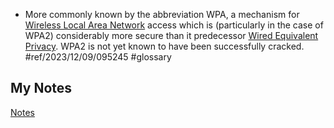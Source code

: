 - More commonly known by the abbreviation WPA, a mechanism for [Wireless Local Area Network](wlan.md) access which is (particularly in the case of WPA2) considerably more secure than it predecessor [Wired Equivalent Privacy](wep.md). WPA2 is not yet known to have been successfully cracked. #ref/2023/12/09/095245 #glossary 
## My Notes
[Notes](mynotes/wpa-notes.md)
